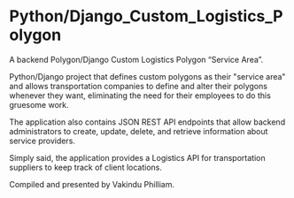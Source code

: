 # Python/Django_Custom_Logistics_Polygon
A backend Polygon/Django Custom Logistics Polygon “Service Area”.  

Python/Django project that defines custom polygons as their "service area" and allows transportation companies to define and alter their polygons whenever they want, eliminating the need for their employees to do this gruesome work. 

The application also contains JSON REST API endpoints that allow backend administrators to create, update, delete, and retrieve information about service providers.

Simply said, the application provides a Logistics API for transportation suppliers to keep track of client locations.

Compiled and presented by Vakindu Philliam.
